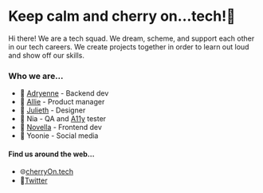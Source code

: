 # Keep calm and cherry on...tech!🍒

Hi there! We are a tech squad. We dream, scheme, and support each other in our tech careers. We create projects together in order to learn out loud and show off our skills.

### Who we are...
- 🍒 [Adryenne](https://twitter.com/Dreamy26_) - Backend dev
- 🥧 [Allie](https://twitter.com/alliequintano) - Product manager
- 🍨 [Julieth](https://twitter.com/julietafb) - Designer
- 🍰 Nia - QA and [A11y](https://developer.mozilla.org/en-US/docs/Web/Accessibility) tester
- 🍭 [Novella](https://twitter.com/novelladev) - Frontend dev
- 🍬 Yoonie - Social media

#### Find us around the web...
- 🌐[cherryOn.tech](https://cherryon.tech)
- 🦜[Twitter](https://twitter.com/cherryontech)

<!--
**cherryontech/cherryontech** is a ✨ _special_ ✨ repository because its `README.md` (this file) appears on your GitHub profile.

Here are some ideas to get you started:

- 🔭 I’m currently working on ...
- 🌱 I’m currently learning ...
- 👯 I’m looking to collaborate on ...
- 🤔 I’m looking for help with ...
- 💬 Ask me about ...
- 📫 How to reach me: ...
- 😄 Pronouns: ...
- ⚡ Fun fact: ...
-->
